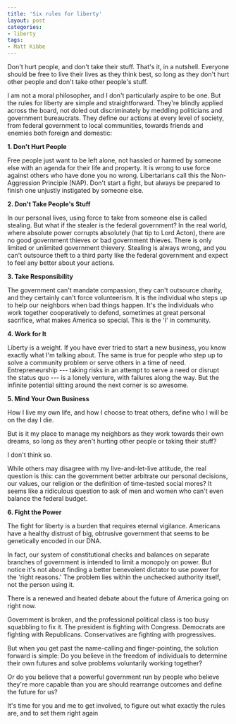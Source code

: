 ```yaml
---
title: 'Six rules for liberty'
layout: post
categories:
- liberty
tags:
- Matt Kibbe
---
```


Don't hurt people, and don't take their stuff. That's it, in a nutshell. Everyone should be free to live their lives as they think best, so long as they don't hurt other people and don't take other people's stuff.

I am not a moral philosopher, and I don't particularly aspire to be one. But the rules for liberty are simple and straightforward. They're blindly applied across the board, not doled out discriminately by meddling politicians and government bureaucrats. They define our actions at every level of society, from federal government to local communities, towards friends and enemies both foreign and domestic:

**1. Don't Hurt People**

Free people just want to be left alone, not hassled or harmed by someone else with an agenda for their life and property. It is wrong to use force against others who have done you no wrong. Libertarians call this the Non-Aggression Principle (NAP). Don't start a fight, but always be prepared to finish one unjustly instigated by someone else.

**2. Don't Take People's Stuff**

In our personal lives, using force to take from someone else is called stealing. But what if the stealer is the federal government? In the real world, where absolute power corrupts absolutely (hat tip to Lord Acton), there are no good government thieves or bad government thieves. There is only limited or unlimited government thievery. Stealing is always wrong, and you can't outsource theft to a third party like the federal government and expect to feel any better about your actions.

**3. Take Responsibility**

The government can't mandate compassion, they can't outsource charity, and they certainly can't force volunteerism. It is the individual who steps up to help our neighbors when bad things happen. It's the individuals who work together cooperatively to defend, sometimes at great personal sacrifice, what makes America so special. This is the 'I' in community.

**4. Work for It**

Liberty is a weight. If you have ever tried to start a new business, you know exactly what I'm talking about. The same is true for people who step up to solve a community problem or serve others in a time of need. Entrepreneurship --- taking risks in an attempt to serve a need or disrupt the status quo --- is a lonely venture, with failures along the way. But the infinite potential sitting around the next corner is so awesome.

**5. Mind Your Own Business**

How I live my own life, and how I choose to treat others, define who I will be on the day I die.

But is it my place to manage my neighbors as they work towards their own dreams, so long as they aren't hurting other people or taking their stuff?

I don't think so.

While others may disagree with my live-and-let-live attitude, the real question is this: can the government better arbitrate our personal decisions, our values, our religion or the definition of time-tested social mores? It seems like a ridiculous question to ask of men and women who can't even balance the federal budget.

**6. Fight the Power**

The fight for liberty is a burden that requires eternal vigilance. Americans have a healthy distrust of big, obtrusive government that seems to be genetically encoded in our DNA.

In fact, our system of constitutional checks and balances on separate branches of government is intended to limit a monopoly on power. But notice it's not about finding a better benevolent dictator to use power for the 'right reasons.' The problem lies within the unchecked authority itself, not the person using it.

There is a renewed and heated debate about the future of America going on right now.

Government is broken, and the professional political class is too busy squabbling to fix it. The president is fighting with Congress. Democrats are fighting with Republicans. Conservatives are fighting with progressives.

But when you get past the name-calling and finger-pointing, the solution forward is simple: Do you believe in the freedom of individuals to determine their own futures and solve problems voluntarily working together?

Or do you believe that a powerful government run by people who believe they're more capable than you are should rearrange outcomes and define the future for us?

It's time for you and me to get involved, to figure out what exactly the rules are, and to set them right again
